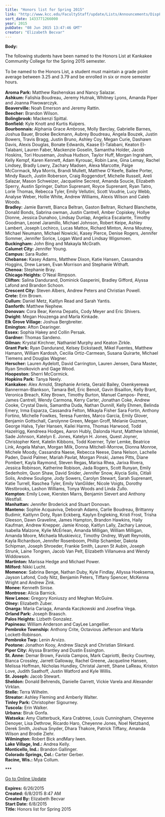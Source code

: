 ```yaml
---
title: "Honors list for Spring 2015"
link: "http://www.kcc.edu/FacultyStaff/update/Lists/Announcements/DispForm.aspx?ID=1949"
sort_date: 1433771266000
year: 2015
pubDate: "08 Jun 2015 13:47:46 GMT"
creator: "Elizabeth Becvar"
---
```


<div><b>Body:</b> <div class="ExternalClassA0FA8746A691402FBE7E5A5D3F3EA3DC"><p>​The following students have been named to the Honors List at Kankakee Community College for the Spring 2015 semester.<br /><br />To be named to the Honors List, a student must maintain a grade point average between 3.25 and 3.79 and be enrolled in six or more semester hours.<br /><br /><strong>Aroma Park:</strong> Matthew Rashenskas and Nancy Salazar.<br /><strong>Ashkum:</strong> Falishia Boudreau, Jeremy Hutnak, Whitney Lyons, Amanda Piper and Joanna Piwowarczyk.<br /><strong>Beaverville: </strong>Noah Emerson and Jeremy Rattin.<br /><strong>Beecher:</strong> Brandon Wilson.<br /><strong>Bolingbrook:</strong> Mackenzi Spittal.<br /><strong>Bonfield:</strong> Kyle Knott and Kurtis Kuipers.<br /><strong>Bourbonnais: </strong>Alphania Grace Ambrose, Molly Barclay, Gabrielle Barnes, Joshua Bauer, Brooke Beckmann, Aubrey Boudreau, Angela Bouzek, Justin Bowers, Travis Bragg, Justin Bruno, Ashley Coy, Megan Curie, Dashawn Davis, Alexis Douglas, Bonate Edwards, Kaase El-Talabani, Keaton El-Talabani, Lauren Faber, Mackenzie Goselin, Samantha Holder, Jacob Hoskins, Tori Houseman, Joshua Hudson, Taylor Huff, Morgan Ingraham, Kelly Kempf, Karen Kennett, Adam Kyrouac, Robin Lane, Gina Lemay, Rachel Lindsey, Bradly Lowry, Zachary Madsen, Alexa Marcotte, Paige McCormack, Mya Morris, Brandi Mullett, Matthew O'Keefe, Bailee Porter, Mindy Rauch, Justin Roberson, Craig Roggendorf, Michelle Russell, Areli Salazar, Mason Schweizer, Jacqueline Secrest, Amanda Soucie, Elizabeth Sperry, Austin Springer, Dalton Suprenant, Royce Suprenant, Ryan Tatro, Lorie Thomas, Rebecca Tyler, Emily Vellutini, Scott Voudrie, Lucy Webb, Analyse Weber, Hollie White, Andrew Williams, Alexis Wilson and Caleb Woods.<br /><strong>Bradley:</strong> Jamie Barrett, Bianca Beltran, Gaston Beltran, Richard Blanchette, Donald Bonds, Sabrina owman, Justin Cantrell, Amber Copiskey, Hollye Dionne, Jessica Dunahoo, Lindsay Dunlap, Angelica Escalante, Timothy Goodman, Leonel Jaramillo, Michael Johnson, Robert Keipe, Ashley Lambert, Joseph Lochirco, Lucas Mattox, Richard Minton, Anna Moutrey, Michael Neumann, Michael Nowicki, Kasey Pierce, Denise Rogers, Jennifer Sommer, Jennifer Sorice, Logan Ward and Lindsay Wigsmoen.<br /><strong>Buckingham: </strong>John Bing and Makayla McGrath.<br /><strong>Calumet City:</strong> Jennifer Young.<br /><strong>Campus:</strong> Sara Ruder.<br /><strong>Chebanse: </strong>Kasey Adams, Matthew Dixon, Katie Hansen, Cassandra Hoggins, Drew Larsen, Evan Morrison and Stephanie Withaft.<br /><strong>Chenoa:</strong> Stephanie Bray.<br /><strong>Chicago Heights:</strong> O'Neal Rimpson.<br /><strong>Clifton:</strong> Salina Dandurand, Dominick Gasperini, Bradley Gifford, Alyssa Lafond and Brandon Schoon. <br /><strong>Crescent City:</strong> Steven Albers, Andrew Peters and Christian Powell.<br /><strong>Crete:</strong> Erin Brown.<br /><strong>Cullum:</strong> Daniel Metz, Kaitlyn Read and Sarah Yantis.<br /><strong>Danforth:</strong> Matthew Nephew.<br /><strong>Donovan:</strong> Cora Bear, Kenna Depatis, Cody Meyer and Eric Shivers.<br /><strong>Dwight:</strong> Megan Houzenga and Marla Kinkade.<br /><strong>Elk</strong><strong> Grove Village:</strong> Joshua Bergbreiter.<br /><strong>Emington:</strong> Afton Dearinger.<br /><strong>Essex:</strong> Sophia Hakey and Collin Persak.<br /><strong>Gardner: </strong>Thomas Sandeno.<br /><strong>Gilman:</strong> Krystal Kirchner, Nathaniel Murphy and Keaton Zirkle.<br /><strong>Grant Park:</strong> Ryan Dandurand, Kelsey Eickstaedt, Mikel Fuentes, Matthew Hamann, William Kardosh, Cecilia Ortiz-Carmean, Susana Quirarte, Michael Tiemens and Douglas Wagner.<br /><strong>Herscher:</strong> Lauren Aydelott, David Carrington, Lauren Jensen, Dana Master, Ryan Smolkovich and Gage Wood.<br /><strong>Hoopeston: </strong>Sherri McCormick.<br /><strong>Hopkins Park:</strong> Tanya Neely.<br /><strong>Kankakee:</strong> Alex Arnold, Stephanie Arrieta, Gerald Bailey, Osenkyerewa Bannerman-Blankson, Tamara Bell, Eric Benoit, Gavin Bisaillon, Kelly Brant, Veronica Breach, Kiley Brown, Timothy Burton, Manuel Campos- Perez, James Cantrell, Wendy Carmona, Kerry Carter, Jonathan Coke, Andrew Cooke, Crystal Davis, Samantha Duda, Nathan Dunnill, Kelly Ehmen, Belinda Emery, Irma Esparza, Cassandra Felton, Mikayla Fisher Sara Fortin, Anthony Fortino, Michelle Fowlkes, Teresa Fuentes, Marco Garcia, Emily Glover, Benjamin Gottschall, Carolynne Green, Megan Groff, Melanie Guzman, George Halva, Tyler Hansen, Kailei Harms, Thomas Harwood, Todd Hazelrigg, Kendreea Hodges, Aaron Hubly, Dalonda Hurst, Matthew Ishmiel, Sade Johnson, Katelyn E. Jones, Katelyn H. Jones, Quest Joyner, Christopher Kent, Katelin Kibbons, Todd Koerner, Tyler Lemke, Beatrice Link, Angela Mahan, Morgan Milk, Donna Mitchell-Morrow, Dionna Monroe, Michele Moody, Cassandra Naese, Rebecca Neese, Dana Nelson, Lachelle Paden, David Palmer, Mariah Pavlat, Morgan Pinski, James Pitts, Diane Pombert, Kayla Raymond, Steven Regas, Marisa Rhea, Jarixa Rivera, Jessica Robinson, Katherine Robison, Jada Rogers, Scott Runyan, Emily Sederholm, Quon Shaw, David Snider, Jennifer Snow, Alycia Solis, Citlali Solis, Andrew Souligne, Jody Sowers, Carolyn Stewart, Sarah Suprenant, Katie Turrell, Raschea Tyler, Emily VanGilder, Nicole Voigts, Dorothy Westbrooks, Lashon Williams, Tonya Woods and Linda Zullo.<br /><strong>Kempton: </strong>Emily Lowe, Kiersten Marrs, Benjamin Sievert and Anthony Westfall.<br /><strong>Manhattan:</strong> Jennifer Broderick and Stuart Donovan.<br /><strong>Manteno:</strong> Sophie Acquaviva, Deborah Adams, Carlie Boudreau, Brittanny Budimir, Kaitlynn Doty, Ryan Eckberg, Kaylyn Engleking, Kristi Frost, Trisha Gleeson, Dawn Graveline, James Hampton, Brandon Hawkins, Haily Kaufman, Andrew Knepper, Jamie Knoop, Kaitlyn Lally, Zachary Lanoue, Isabella Malzone, Kylie McErlean, Amanda Milligan, William Milligan, Amanda Moore, Michaela Muskievicz, Timothy Ondrey, Wyatt Reynolds, Kayla Richardson, Jennifer Rosenboom, Phillip Schamber, Dakota Schipman, Joseph Shroeder, Frankie Smith, Lauren St Aubin, Joseph Strunk, Laine Tongren, Jacob Van Pelt, Elizabeth Villanueva and Wendy Widdowson.<br /><strong>Martinton:</strong> Marissa Hedge and Michael Power.<br /><strong>Milford: </strong>Nikki Lucht.<br /><strong>Momence:</strong> Sabrina Benge, Nathan Duby, Kyle Findlay, Allyssa Hoeksema, Jayson Lafond, Cody Nitz, Benjamin Peters, Tiffany Spencer, McKenna Wright and Andrew Zink.<br /><strong>Monee: </strong>Kenneth Sinise.<br /><strong>Montrose: </strong>Alicia Barnick.<br /><strong>New Lenox:</strong> Gregory Koniuszy and Meghan McGuire.<br /><strong>Olney:</strong> Elizabeth Zuber.<br /><strong>Onarga:</strong> Maria Cariaga, Amanda Kaczkowski and Josefina Vega.<br /><strong>Orland Park:</strong> Joseph Braasch.<br /><strong>Palos Heights:</strong> Lizbeth Gonzalez.<br /><strong>Papineau: </strong>William Anderson and CayLee Langellier.<br /><strong>Pembroke Township:</strong> Anthony Crite, Octavious Jefferson and Marla Lockett-Robinson.<br /><strong>Pembroke Twp:</strong> Lenin Arvizo.<br /><strong>Peotone: </strong>Jonathon Kooy, Andrew Slazyk and Christian Slinkard.<br /><strong>Piper City:</strong> Alyssa Brantley and Dustin Essington.<br /><strong>St. Anne:</strong> Demar Brown, Faviola Campos, Mark Capriotti, Becky Courtney, Bianca Crossley, Jarrett Galloway, Rachel Greene, Jacqueline Hansen, Melissa Hoffman, Nicholas Hundley, Christal Jarrett, Shane LaReau, Kriston Love, Judith Saathoff, Justin Watford and Kyle Willis.<br /><strong>St. Joseph:</strong> Jacob Stewart.<br /><strong>Sheldon:</strong> Donald Behrends, Danielle Garrett, Vickie Varela and Alexander Virklan.<br /><strong>Stelle: </strong>Terra Wilhelm.<br /><strong>Streator: </strong>Ashley Fleming and Amberly Walter.<br /><strong>Tinley Park:</strong> Christopher Sigourney.<br /><strong>Tuscola:</strong> Erin Walker.<br /><strong>Urbana:</strong> Biruk Gonfa.<br /><strong>Watseka:</strong> Amy Clatterbuck, Kara Crabtree, Louis Cunningham, Cheyenne Denoyer, Lisa Dethrow, Ricardo Haro, Cheyenne Jones, Noel Netzband, Derek Smith, Joshua Snyder, Dhara Thakore, Patrick Tiffany, Amanda Wilson and Brodie Ziehr.<br /><strong>Wilmington: </strong>Robert Bick andMary Iwen.<br /><strong>Lake Village, Ind.:</strong> Andrea Kelly. <br /><strong>Monticello, Ind.:</strong> Brandon Gallinger. <br /><strong>Colorado Springs, Col.:</strong> Carter Gerber.<br /><strong>Racine, Wis.:</strong> Mya Collum.</p>
<p>***</p>
<p><a href="/FacultyStaff/update/Pages/dailyupdate.aspx">Go to Online Update</a><br /></p></div>
</div>
<div><b>Expires:</b> 6/26/2015</div>
<div><b>Created:</b> 6/8/2015 8:47 AM</div>
<div><b>Created By:</b> Elizabeth Becvar</div>
<div><b>Start Date:</b> 6/8/2015</div>
<div><b>Title:</b> Honors list for Spring 2015</div>
